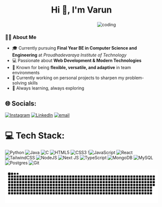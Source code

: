 <h1 align="center">Hi 👋, I'm Varun </h1>
<h3 align="center"></h3>
<img align="right" alt="coding" width="200" src="https://i.pinimg.com/originals/54/e3/7d/54e37d8074ebcde1d96c77d7b2a7f310.gif">
<br>

### 👨‍🎓 About Me


  
  - 🎓 Currently pursuing **Final Year BE in Computer Science and Engineering** at *Proudhadevaraya Institute of Technology* 
  - 💻 Passionate about **Web Development & Modern Technologies** 
  - 🤝 Known for being **flexible, versatile, and adaptive** in team environments
  - 🌱 Currently working on personal projects to sharpen my problem-solving skills
  - 🚀  Always learning, always exploring

<p align="left">
</p>

## 🌐 Socials:
[![Instagram](https://img.shields.io/badge/Instagram-%23E4405F.svg?logo=Instagram&logoColor=white)](https://instagram.com/varun_kumar_27)
 [![LinkedIn](https://img.shields.io/badge/LinkedIn-%230077B5.svg?logo=Linkedin&logoColor=white)](https://www.linkedin.com/in/varun-kumara-y-330004280/)
 [![email](https://img.shields.io/badge/Email-D14836?logo=gmail&logoColor=white)](mailto:varunkumary001@gmail.com) 

# 💻 Tech Stack:
![Python](https://img.shields.io/badge/python-3670A0?style=for-the-badge&logo=python&logoColor=ffdd54) ![Java](https://img.shields.io/badge/java-%23ED8B00.svg?style=for-the-badge&logo=openjdk&logoColor=white) ![C](https://img.shields.io/badge/c-%2300599C.svg?style=for-the-badge&logo=c&logoColor=white) ![HTML5](https://img.shields.io/badge/html5-%23E34F26.svg?style=for-the-badge&logo=html5&logoColor=white) ![CSS3](https://img.shields.io/badge/css3-%231572B6.svg?style=for-the-badge&logo=css3&logoColor=white)
!![JavaScript](https://img.shields.io/badge/javascript-%23323330.svg?style=for-the-badge&logo=javascript&logoColor=%23F7DF1E) ![React](https://img.shields.io/badge/react-%2320232a.svg?style=for-the-badge&logo=react&logoColor=%2361DAFB) ![TailwindCSS](https://img.shields.io/badge/tailwindcss-%2338B2AC.svg?style=for-the-badge&logo=tailwind-css&logoColor=white) ![NodeJS](https://img.shields.io/badge/node.js-6DA55F?style=for-the-badge&logo=node.js&logoColor=white) ![Next JS](https://img.shields.io/badge/Next-black?style=for-the-badge&logo=next.js&logoColor=white)  ![TypeScript](https://img.shields.io/badge/typescript-%23007ACC.svg?style=for-the-badge&logo=typescript&logoColor=white) ![MongoDB](https://img.shields.io/badge/MongoDB-%234ea94b.svg?style=for-the-badge&logo=mongodb&logoColor=white) ![MySQL](https://img.shields.io/badge/mysql-4479A1.svg?style=for-the-badge&logo=mysql&logoColor=white)
![Postgres](https://img.shields.io/badge/postgres-%23316192.svg?style=for-the-badge&logo=postgresql&logoColor=white)
![Git](https://img.shields.io/badge/git-%23F05033.svg?style=for-the-badge&logo=git&logoColor=white)



<picture>
  <source media="(prefers-color-scheme: dark)" srcset="https://raw.githubusercontent.com/varunkumara-y/varunkumara-y/output/github-snake-dark.svg" />
  <source media="(prefers-color-scheme: light)" srcset="https://raw.githubusercontent.com/varunkumara-y/varunkumara-y/output/github-snake.svg" />
  <img alt="github-snake" src="https://raw.githubusercontent.com/varunkumara-y/varunkumara-y/output/github-snake.svg" />
</picture>
